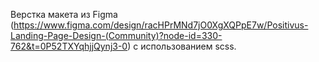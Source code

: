 Верстка макета из Figma (https://www.figma.com/design/racHPrMNd7jO0XgXQPpE7w/Positivus-Landing-Page-Design-(Community)?node-id=330-762&t=0P52TXYqhjjQynj3-0) с использованием scss.
